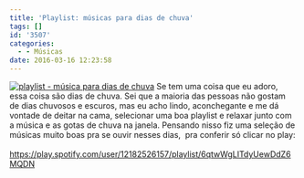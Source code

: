 ```yaml
---
title: 'Playlist: músicas para dias de chuva'
tags: []
id: '3507'
categories:
  - - Músicas
date: 2016-03-16 12:23:58
---
```


[![playlist - música para dias de chuva](/wp-content/uploads/2016/03/músicas-para-dia-de-chuva-822x1024.jpg)](/wp-content/uploads/2016/03/músicas-para-dia-de-chuva.jpg) Se tem uma coisa que eu adoro, essa coisa são dias de chuva. Sei que a maioria das pessoas não gostam de dias chuvosos e escuros, mas eu acho lindo, aconchegante e me dá vontade de deitar na cama, selecionar uma boa playlist e relaxar junto com a música e as gotas de chuva na janela. Pensando nisso fiz uma seleção de músicas muito boas pra se ouvir nesses dias,  pra conferir só clicar no play:   https://play.spotify.com/user/12182526157/playlist/6qtwWgLITdyUewDdZ6MQDN
